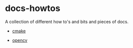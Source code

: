 # docs-howtos

A collection of different how to's and bits and pieces of docs.


* [cmake](cmake/README.md)

* [opencv](opencv/README.md)
